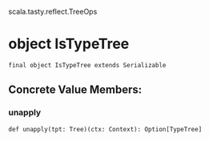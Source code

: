 scala.tasty.reflect.TreeOps
# object IsTypeTree

<pre><code class="language-scala" >final object IsTypeTree extends Serializable</pre></code>
## Concrete Value Members:
### unapply
<pre><code class="language-scala" >def unapply(tpt: Tree)(ctx: Context): Option[TypeTree]</pre></code>

